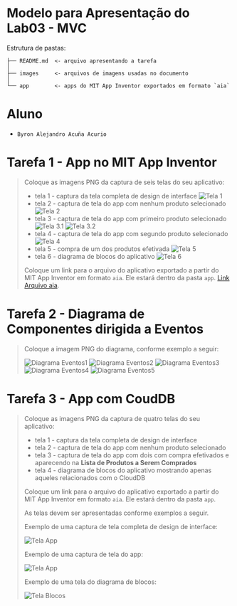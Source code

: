 # Modelo para Apresentação do Lab03 - MVC

Estrutura de pastas:

~~~
├── README.md  <- arquivo apresentando a tarefa
│
├── images     <- arquivos de imagens usadas no documento
│
└── app        <- apps do MIT App Inventor exportados em formato `aia`
~~~

# Aluno
* `Byron Alejandro Acuña Acurio`

# Tarefa 1 - App no MIT App Inventor

> Coloque as imagens PNG da captura de seis telas do seu aplicativo:
> * tela 1 - captura da tela completa de design de interface
> ![Tela 1](images/Tarea1-tela1.png)
> * tela 2 - captura de tela do app com nenhum produto selecionado
> ![Tela 2](images/Tarea1-tela2.png)
> * tela 3 - captura de tela do app com primeiro produto selecionado
> ![Tela 3.1](images/Tarea1-tela3.1.png)
> ![Tela 3.2](images/Tarea1-tela3.2.png)
> * tela 4 - captura de tela do app com segundo produto selecionado
> ![Tela 4](images/Tarea1-tela4.png)
> * tela 5 - compra de um dos produtos efetivada
> ![Tela 5](images/Tarea1-tela5.png)
> * tela 6 - diagrama de blocos do aplicativo
> ![Tela 6](images/Tarea1-tela6.png)
>
> Coloque um link para o arquivo do aplicativo exportado a partir do MIT App Inventor em formato `aia`. Ele estará dentro da pasta `app`.
> [Link Arquivo aia](https://github.com/byronacunia/component2learn/blob/master/labs/2021/03-mvc/solucoes/byronacunia/app/MarketPlaceByron.aia).
# Tarefa 2 - Diagrama de Componentes dirigida a Eventos

> Coloque a imagem PNG do diagrama, conforme exemplo a seguir:
>
> ![Diagrama Eventos1](images/fig1.png)
> ![Diagrama Eventos2](images/fig2.png)
> ![Diagrama Eventos3](images/fig3.png)
> ![Diagrama Eventos4](images/fig4.png)
> ![Diagrama Eventos5](images/fig5.png)

# Tarefa 3 - App com CoudDB

> Coloque as imagens PNG da captura de quatro telas do seu aplicativo:
> * tela 1 - captura da tela completa de design de interface
> * tela 2 - captura de tela do app com nenhum produto selecionado
> * tela 3 - captura de tela do app com dois com compra efetivados e aparecendo na **Lista de Produtos a Serem Comprados**
> * tela 4 - diagrama de blocos do aplicativo mostrando apenas aqueles relacionados com o CloudDB
>
> Coloque um link para o arquivo do aplicativo exportado a partir do MIT App Inventor em formato `aia`. Ele estará dentro da pasta `app`.
>
> As telas devem ser apresentadas conforme exemplos a seguir.
>
> Exemplo de uma captura de tela completa de design de interface:
>
> ![Tela App](images/design.png)
>
> Exemplo de uma captura de tela do app:
>
> ![Tela App](images/aplicativo.png)
>
> Exemplo de uma tela do diagrama de blocos:
>
> ![Tela Blocos](images/blocks.png)
